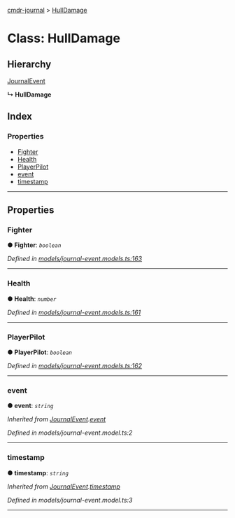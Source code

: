 [cmdr-journal](../README.md) > [HullDamage](../classes/hulldamage.md)



# Class: HullDamage

## Hierarchy


 [JournalEvent](journalevent.md)

**↳ HullDamage**







## Index

### Properties

* [Fighter](hulldamage.md#fighter)
* [Health](hulldamage.md#health)
* [PlayerPilot](hulldamage.md#playerpilot)
* [event](hulldamage.md#event)
* [timestamp](hulldamage.md#timestamp)



---
## Properties
<a id="fighter"></a>

###  Fighter

**●  Fighter**:  *`boolean`* 

*Defined in [models/journal-event.models.ts:163](https://github.com/chrisbruford/cmdr-journal/blob/52f6f4c/src/models/journal-event.models.ts#L163)*





___

<a id="health"></a>

###  Health

**●  Health**:  *`number`* 

*Defined in [models/journal-event.models.ts:161](https://github.com/chrisbruford/cmdr-journal/blob/52f6f4c/src/models/journal-event.models.ts#L161)*





___

<a id="playerpilot"></a>

###  PlayerPilot

**●  PlayerPilot**:  *`boolean`* 

*Defined in [models/journal-event.models.ts:162](https://github.com/chrisbruford/cmdr-journal/blob/52f6f4c/src/models/journal-event.models.ts#L162)*





___

<a id="event"></a>

###  event

**●  event**:  *`string`* 

*Inherited from [JournalEvent](journalevent.md).[event](journalevent.md#event)*

*Defined in models/journal-event.model.ts:2*





___

<a id="timestamp"></a>

###  timestamp

**●  timestamp**:  *`string`* 

*Inherited from [JournalEvent](journalevent.md).[timestamp](journalevent.md#timestamp)*

*Defined in models/journal-event.model.ts:3*





___


